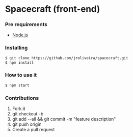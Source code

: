 # Spacecraft (front-end)

### Pre requirements

* [Node.js](https://nodejs.org/en/download/)

### Installing

``` bash
$ git clone https://github.com/jroliveira/spacecraft.git
$ npm install
```

### How to use it

``` bash
$ npm start
```

### Contributions

1. Fork it
2. git checkout -b <branch-name>
3. git add --all && git commit -m "feature description"
4. git push origin <branch-name>
5. Create a pull request
